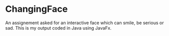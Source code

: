 # ChangingFace

An assignement asked for an interactive face which can smile, be serious or sad. This is my output coded in Java using JavaFx.
